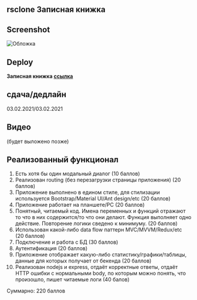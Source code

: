 ## rsclone Записная книжка

## Screenshot

![Обложка](https://user-images.githubusercontent.com/69853892/106922390-14c3fb00-671e-11eb-8d11-68c88e3a21a8.png)

## Deploy

**Записная книжка [ссылка](http://u91997.na4u.ru/)** 

## сдача/дедлайн

03.02.2021/03.02.2021

## Видео

(будет выложено позже)

## Реализованный функционал

1. Есть хотя бы один модальный диалог (10 баллов)
2. Реализован routing (без перезагрузки страницы приложения) (20 баллов)
3. Приложение выполнено в едином стиле, для стилизации используется Bootstrap/Material UI/Ant design/etc (20 баллов)
4. Приложение работает на планшете/PC (20 баллов)
5. Понятный, читаемый код. Имена переменных и функций отражают то что в них содержится/то что они делают. Функция выполняет одно действие. Повторение логики сведено к минимуму. (20 баллов)
6. Использован какой-либо data flow паттерн MVC/MVVM/Redux/etc (20 баллов)
7. Подключение и работа с БД (30 баллов)
8. Аутентификация (20 баллов)
9. Приложение отображает какую-либо статистику/графики/таблицы, данные для которых получает от бекенда (20 баллов)
10. Реализован nodejs и express, отдаёт корректные ответы, отдаёт HTTP ошибки с нормальными body, по которым можно понять, что произошло, пишет читаемые логи (40 балов)

Суммарно: 220 баллов